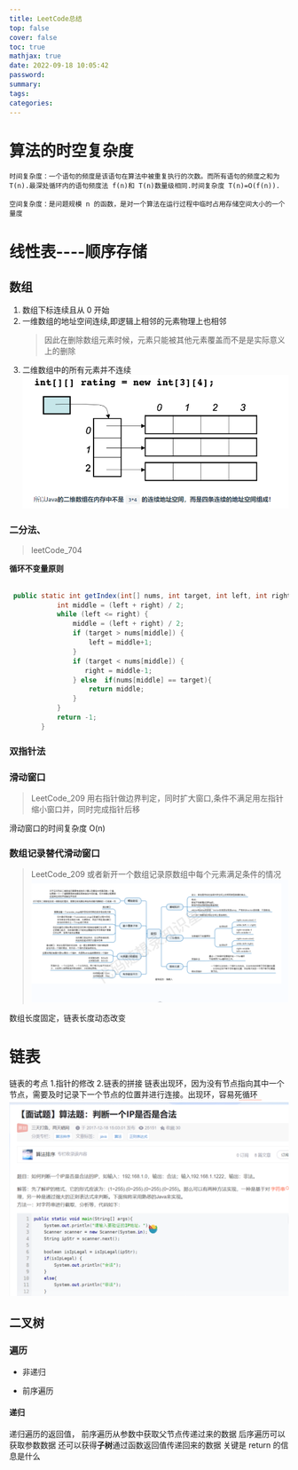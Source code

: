```yaml
---
title: LeetCode总结
top: false
cover: false
toc: true
mathjax: true
date: 2022-09-18 10:05:42
password:
summary:
tags:
categories:
---
```


# 算法的时空复杂度

    时间复杂度：一个语句的频度是该语句在算法中被重复执行的次数。而所有语句的频度之和为 T(n).最深处循环内的语句频度法 f(n)和 T(n)数量级相同.时间复杂度 T(n)=O(f(n)).

    空间复杂度：是问题规模 n 的函数，是对一个算法在运行过程中临时占用存储空间大小的一个量度

# 线性表----顺序存储

## 数组

1. 数组下标连续且从 0 开始
2. 一维数组的地址空间连续,即逻辑上相邻的元素物理上也相邻
   > 因此在删除数组元素时候，元素只能被其他元素覆盖而不是是实际意义上的删除
3. 二维数组中的所有元素并不连续
   ![asset_img](LeetCode总结/2022-09-20-10-33-48.png)

### 二分法、

> leetCode_704

**循环不变量原则**

```java

 public static int getIndex(int[] nums, int target, int left, int right) {
            int middle = (left + right) / 2;
            while (left <= right) {
                middle = (left + right) / 2;
                if (target > nums[middle]) {
                    left = middle+1;
                }
                if (target < nums[middle]) {
                   right = middle-1;
                } else  if(nums[middle] == target){
                    return middle;
                }
            }
            return -1;
        }
```

### 双指针法

### 滑动窗口

> LeetCode_209
> 用右指针做边界判定，同时扩大窗口,条件不满足用左指针缩小窗口并，同时完成指针后移

滑动窗口的时间复杂度 O(n)

### 数组记录替代滑动窗口

> LeetCode_209
> 或者新开一个数组记录原数组中每个元素满足条件的情况
> ![asset_img](LeetCode总结/2022-09-21-13-12-11.png)

数组长度固定，链表长度动态改变

# 链表

链表的考点 1.指针的修改 2.链表的拼接
链表出现环，因为没有节点指向其中一个节点，需要及时记录下一个节点的位置并进行连接。出现环，容易死循环
![asset_img](LeetCode总结/2022-09-24-16-58-06.png)

## 二叉树

### 遍历

- 非递归

* 前序遍历

#### 递归

递归遍历的返回值，
前序遍历从参数中获取父节点传递过来的数据 后序遍历可以获取参数数据 还可以获得**子树**通过函数返回值传递回来的数据
关键是 return 的信息是什么
